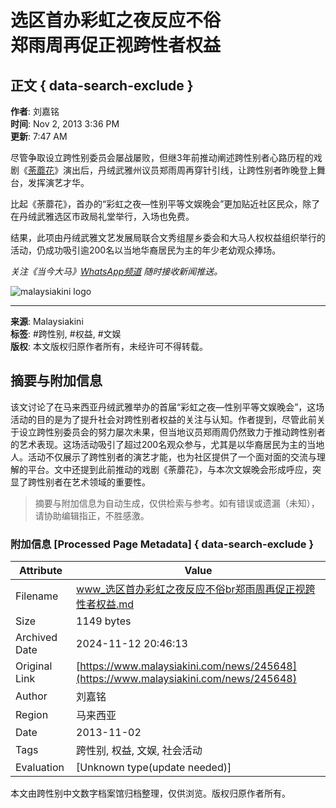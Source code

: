 # 选区首办彩虹之夜反应不俗<br>郑雨周再促正视跨性者权益

## 正文 { data-search-exclude }


**作者**: 刘嘉铭  
**时间**: Nov 2, 2013 3:36 PM  
**更新**: 7:47 AM  

尽管争取设立跨性别委员会屡战屡败，但继3年前推动阐述跨性别者心路历程的戏剧《[荼蘼花](https://www.malaysiakini.com/news/151772)》演出后，丹绒武雅州议员郑雨周再穿针引线，让跨性别者昨晚登上舞台，发挥演艺才华。

比起《荼蘼花》，首办的“彩虹之夜—性别平等文娱晚会”更加贴近社区民众，除了在丹绒武雅选区市政局礼堂举行，入场也免费。

结果，此项由丹绒武雅文艺发展局联合文秀组屋乡委会和大马人权权益组织举行的活动，仍成功吸引逾200名以当地华裔居民为主的年少老幼观众捧场。

_关注《当今大马》[WhatsApp频道](https://mk.my/whatsapp) 随时接收新闻推送。_

![malaysiakini logo](https://static01.newscdn.net/img/mk-logo/mk-logo-zh.svg)  

--- 

**来源**: Malaysiakini  
**标签**: #跨性别, #权益, #文娱  
**版权**: 本文版权归原作者所有，未经许可不得转载。

## 摘要与附加信息

<!-- tcd_abstract -->
该文讨论了在马来西亚丹绒武雅举办的首届“彩虹之夜—性别平等文娱晚会”，这场活动的目的是为了提升社会对跨性别者权益的关注与认知。作者提到，尽管此前关于设立跨性别委员会的努力屡次未果，但当地议员郑雨周仍然致力于推动跨性别者的艺术表现。这场活动吸引了超过200名观众参与，尤其是以华裔居民为主的当地人。活动不仅展示了跨性别者的演艺才能，也为社区提供了一个面对面的交流与理解的平台。文中还提到此前推动的戏剧《荼蘼花》，与本次文娱晚会形成呼应，突显了跨性别者在艺术领域的重要性。
<!-- tcd_abstract_end -->

> 摘要与附加信息为自动生成，仅供检索与参考。如有错误或遗漏（未知），请协助编辑指正，不胜感激。

### 附加信息 [Processed Page Metadata] { data-search-exclude }

| Attribute       | Value                                  |
|-----------------|----------------------------------------|
| Filename        | www_选区首办彩虹之夜反应不俗br郑雨周再促正视跨性者权益.md                             |
| Size            | 1149 bytes                           |
| Archived Date   | 2024-11-12 20:46:13                             |
| Original Link   | [https://www.malaysiakini.com/news/245648](https://www.malaysiakini.com/news/245648)                       |
| Author          | 刘嘉铭                               |
| Region          | 马来西亚                               |
| Date            | 2013-11-02                                 |
| Tags            | 跨性别, 权益, 文娱, 社会活动                                 |
| Evaluation            | [Unknown type(update needed)]                                 |
<!-- tcd_table_end -->

本文由跨性别中文数字档案馆归档整理，仅供浏览。版权归原作者所有。
